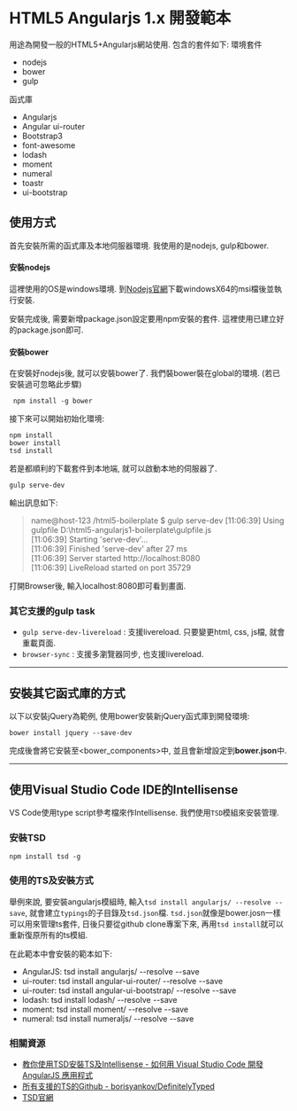 ﻿HTML5 Angularjs 1.x 開發範本
===
用途為開發一般的HTML5+Angularjs網站使用. 包含的套件如下:
環境套件
* nodejs
* bower
* gulp

函式庫
* Angularjs
* Angular ui-router
* Bootstrap3
* font-awesome
* lodash
* moment
* numeral
* toastr
* ui-bootstrap

## 使用方式
首先安裝所需的函式庫及本地伺服器環境. 我使用的是nodejs, gulp和bower.

#### 安裝nodejs
這裡使用的OS是windows環境. 到[Nodejs官網](https://nodejs.org/en/)下載windowsX64的msi檔後並執行安裝.

安裝完成後, 需要新增package.json設定要用npm安裝的套件. 這裡使用已建立好的package.json即可.

#### 安裝bower
在安裝好nodejs後, 就可以安裝bower了. 我們裝bower裝在global的環境. (若已安裝過可忽略此步驟)

``` npm install -g bower```

接下來可以開始初始化環境:
```
npm install
bower install
tsd install
```
若是都順利的下載套件到本地端, 就可以啟動本地的伺服器了.
```
gulp serve-dev
```
輸出訊息如下:
>name@host-123 /html5-boilerplate
$ gulp serve-dev
[11:06:39] Using gulpfile D:\html5-angularjs1-boilerplate\gulpfile.js<br/>
[11:06:39] Starting 'serve-dev'...<br/>
[11:06:39] Finished 'serve-dev' after 27 ms<br/>
[11:06:39] Server started http://localhost:8080<br/>
[11:06:39] LiveReload started on port 35729<br/>

打開Browser後, 輸入localhost:8080即可看到畫面.

### 其它支援的gulp task
* `gulp serve-dev-livereload` : 支援livereload. 只要變更html, css, js檔, 就會重載頁面.
* `browser-sync` : 支援多瀏覽器同步, 也支援livereload.

---
## 安裝其它函式庫的方式
以下以安裝jQuery為範例, 使用bower安裝新jQuery函式庫到開發環境:
```
bower install jquery --save-dev
```
完成後會將它安裝至<bower_components>中, 並且會新增設定到**bower.json**中.

---
## 使用Visual Studio Code IDE的Intellisense
VS Code使用type script參考檔來作Intellisense. 我們使用`TSD`模組來安裝管理. 

### 安裝TSD
```
npm install tsd -g
```

### 使用的TS及安裝方式
舉例來說, 要安裝angularjs模組時, 輸入`tsd install angularjs/ --resolve --save`, 就會建立`typings`的子目錄及`tsd.json`檔. `tsd.json`就像是bower.josn一樣可以用來管理ts套件, 日後只要從github clone專案下來, 
再用`tsd install`就可以重新復原所有的ts模組.

在此範本中會安裝的範本如下:
* AngularJS: tsd install angularjs/ --resolve --save
* ui-router: tsd install angular-ui-router/ --resolve --save
* ui-router: tsd install angular-ui-bootstrap/ --resolve --save
* lodash: tsd install lodash/ --resolve --save
* moment: tsd install moment/ --resolve --save
* numeral: tsd install numeraljs/ --resolve --save

### 相關資源
* [教你使用TSD安裝TS及Intellisense - 如何用 Visual Studio Code 開發 AngularJS 應用程式](http://blog.miniasp.com/post/2015/06/08/Using-Visual-Studio-Code-with-AngularJS.aspx)
* [所有支援的TS的Github - borisyankov/DefinitelyTyped](https://github.com/borisyankov/DefinitelyTyped)
* [TSD官網](http://definitelytyped.org/tsd/)